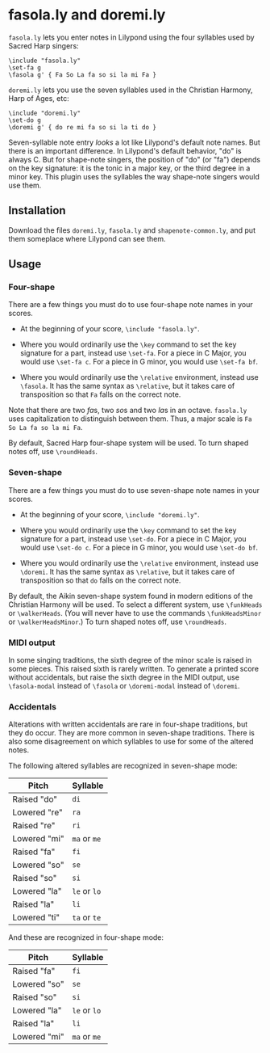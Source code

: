 # fasola.ly and doremi.ly

`fasola.ly` lets you enter notes in Lilypond using the four syllables used by
Sacred Harp singers: 

```
\include "fasola.ly"
\set-fa g
\fasola g' { Fa So La fa so si la mi Fa }
```

`doremi.ly` lets you use the seven syllables used in the Christian Harmony,
Harp of Ages, etc:

```
\include "doremi.ly"
\set-do g
\doremi g' { do re mi fa so si la ti do }
```

Seven-syllable note entry *looks* a lot like Lilypond's default note
names. But there is an important difference. In Lilypond's default behavior,
"do" is always C. But for shape-note singers, the position of "do" (or "fa")
depends on the key signature: it is the tonic in a major key, or the third
degree in a minor key. This plugin uses the syllables the way shape-note singers
would use them.

## Installation

Download the files `doremi.ly`, `fasola.ly` and `shapenote-common.ly`, and 
put them someplace where Lilypond can see them.

## Usage

### Four-shape 
There are a few things you must do to use four-shape note names in your scores.

* At the beginning of your score, `\include "fasola.ly"`.

* Where you would ordinarily use the `\key` command to set the key signature
  for a part, instead use `\set-fa`. For a piece in C Major, you would use
  `\set-fa c`. For a piece in G minor, you would use `\set-fa bf`.

* Where you would ordinarily use the `\relative` environment, instead use
  `\fasola`. It has the same syntax as `\relative`, but it takes care of
  transposition so that `Fa` falls on the correct note.

Note that there are two *fa*s, two *so*s and two *la*s in an octave.
`fasola.ly` uses capitalization to distinguish between them. Thus, a major
scale is `Fa So La fa so la mi Fa`.

By default, Sacred Harp four-shape system will be used.
To turn shaped notes off, use `\roundHeads`.

### Seven-shape
There are a few things you must do to use seven-shape note names in your scores.

* At the beginning of your score, `\include "doremi.ly"`.

* Where you would ordinarily use the `\key` command to set the key signature
  for a part, instead use `\set-do`. For a piece in C Major, you would use
  `\set-do c`. For a piece in G minor, you would use `\set-do bf`.

* Where you would ordinarily use the `\relative` environment, instead use
  `\doremi`. It has the same syntax as `\relative`, but it takes care of
  transposition so that `do` falls on the correct note.

By default, the Aikin seven-shape system found in modern editions of the
Christian Harmony will be used. To select a different system, use
`\funkHeads` or `\walkerHeads`. (You will never have to use the commands
`\funkHeadsMinor` or `\walkerHeadsMinor`.) To turn shaped notes off, use
`\roundHeads`.

### MIDI output
In some singing traditions, the sixth degree of the minor scale is raised in
some pieces. This raised sixth is rarely written. To generate a printed score
without accidentals, but raise the sixth degree in the MIDI output, use
`\fasola-modal` instead of `\fasola` or `\doremi-modal` instead of `\doremi`.

### Accidentals
Alterations with written accidentals are rare in four-shape traditions, but
they do occur.  They are more common in seven-shape traditions. There is also
some disagreement on which syllables to use for some of the altered notes.

The following altered syllables are recognized in seven-shape mode:

Pitch | Syllable 
----|----
 Raised "do"| `di`
 Lowered "re"| `ra`
 Raised "re"| `ri`
Lowered "mi"| `ma` or `me`
Raised "fa"| `fi`
Lowered "so"| `se`
Raised "so"| `si`
 Lowered "la"| `le` or `lo`
 Raised "la"| `li`
 Lowered "ti"| `ta` or `te`

And these are recognized in four-shape mode:

Pitch | Syllable 
----|----
Raised "fa"| `fi`
Lowered "so"| `se`
Raised "so"| `si`
 Lowered "la"| `le` or `lo`
 Raised "la"| `li`
Lowered "mi"| `ma` or `me`

